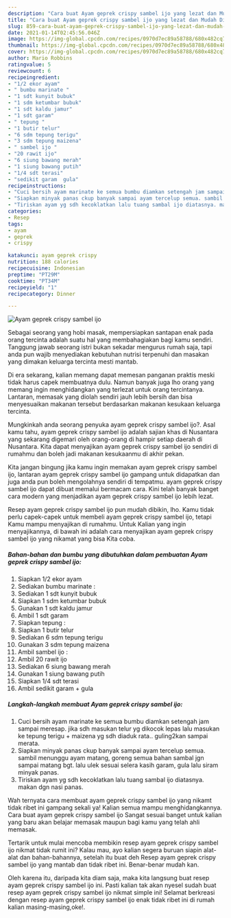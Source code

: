 ```yaml
---
description: "Cara buat Ayam geprek crispy sambel ijo yang lezat dan Mudah Dibuat"
title: "Cara buat Ayam geprek crispy sambel ijo yang lezat dan Mudah Dibuat"
slug: 859-cara-buat-ayam-geprek-crispy-sambel-ijo-yang-lezat-dan-mudah-dibuat
date: 2021-01-14T02:45:56.046Z
image: https://img-global.cpcdn.com/recipes/0970d7ec89a58788/680x482cq70/ayam-geprek-crispy-sambel-ijo-foto-resep-utama.jpg
thumbnail: https://img-global.cpcdn.com/recipes/0970d7ec89a58788/680x482cq70/ayam-geprek-crispy-sambel-ijo-foto-resep-utama.jpg
cover: https://img-global.cpcdn.com/recipes/0970d7ec89a58788/680x482cq70/ayam-geprek-crispy-sambel-ijo-foto-resep-utama.jpg
author: Mario Robbins
ratingvalue: 5
reviewcount: 6
recipeingredient:
- "1/2 ekor ayam"
- " bumbu marinate "
- "1 sdt kunyit bubuk"
- "1 sdm ketumbar bubuk"
- "1 sdt kaldu jamur"
- "1 sdt garam"
- " tepung "
- "1 butir telur"
- "6 sdm tepung terigu"
- "3 sdm tepung maizena"
- " sambel ijo "
- "20 rawit ijo"
- "6 siung bawang merah"
- "1 siung bawang putih"
- "1/4 sdt terasi"
- "sedikit garam  gula"
recipeinstructions:
- "Cuci bersih ayam marinate ke semua bumbu diamkan setengah jam sampai meresap. jika sdh masukan telur yg dikocok lepas lalu masukan ke tepung terigu + maizena yg sdh diaduk rata.. guling2kan sampai merata."
- "Siapkan minyak panas ckup banyak sampai ayam tercelup semua. sambil menunggu ayam matang, goreng semua bahan sambal jgn sampai matang bgt. lalu ulek sesuai selera kasih garam, gula lalu siram minyak panas."
- "Tiriskan ayam yg sdh kecoklatkan lalu tuang sambal ijo diatasnya. makan dgn nasi panas."
categories:
- Resep
tags:
- ayam
- geprek
- crispy

katakunci: ayam geprek crispy 
nutrition: 188 calories
recipecuisine: Indonesian
preptime: "PT29M"
cooktime: "PT34M"
recipeyield: "1"
recipecategory: Dinner

---
```



![Ayam geprek crispy sambel ijo](https://img-global.cpcdn.com/recipes/0970d7ec89a58788/680x482cq70/ayam-geprek-crispy-sambel-ijo-foto-resep-utama.jpg)

Sebagai seorang yang hobi masak, mempersiapkan santapan enak pada orang tercinta adalah suatu hal yang membahagiakan bagi kamu sendiri. Tanggung jawab seorang istri bukan sekadar mengurus rumah saja, tapi anda pun wajib menyediakan kebutuhan nutrisi terpenuhi dan masakan yang dimakan keluarga tercinta mesti mantab.

Di era  sekarang, kalian memang dapat memesan panganan praktis meski tidak harus capek membuatnya dulu. Namun banyak juga lho orang yang memang ingin menghidangkan yang terlezat untuk orang tercintanya. Lantaran, memasak yang diolah sendiri jauh lebih bersih dan bisa menyesuaikan makanan tersebut berdasarkan makanan kesukaan keluarga tercinta. 



Mungkinkah anda seorang penyuka ayam geprek crispy sambel ijo?. Asal kamu tahu, ayam geprek crispy sambel ijo adalah sajian khas di Nusantara yang sekarang digemari oleh orang-orang di hampir setiap daerah di Nusantara. Kita dapat menyajikan ayam geprek crispy sambel ijo sendiri di rumahmu dan boleh jadi makanan kesukaanmu di akhir pekan.

Kita jangan bingung jika kamu ingin memakan ayam geprek crispy sambel ijo, lantaran ayam geprek crispy sambel ijo gampang untuk didapatkan dan juga anda pun boleh mengolahnya sendiri di tempatmu. ayam geprek crispy sambel ijo dapat dibuat memalui bermacam cara. Kini telah banyak banget cara modern yang menjadikan ayam geprek crispy sambel ijo lebih lezat.

Resep ayam geprek crispy sambel ijo pun mudah dibikin, lho. Kamu tidak perlu capek-capek untuk membeli ayam geprek crispy sambel ijo, tetapi Kamu mampu menyajikan di rumahmu. Untuk Kalian yang ingin menyajikannya, di bawah ini adalah cara menyajikan ayam geprek crispy sambel ijo yang nikamat yang bisa Kita coba.

<!--inarticleads1-->

##### Bahan-bahan dan bumbu yang dibutuhkan dalam pembuatan Ayam geprek crispy sambel ijo:

1. Siapkan 1/2 ekor ayam
1. Sediakan  bumbu marinate :
1. Sediakan 1 sdt kunyit bubuk
1. Siapkan 1 sdm ketumbar bubuk
1. Gunakan 1 sdt kaldu jamur
1. Ambil 1 sdt garam
1. Siapkan  tepung :
1. Siapkan 1 butir telur
1. Sediakan 6 sdm tepung terigu
1. Gunakan 3 sdm tepung maizena
1. Ambil  sambel ijo :
1. Ambil 20 rawit ijo
1. Sediakan 6 siung bawang merah
1. Gunakan 1 siung bawang putih
1. Siapkan 1/4 sdt terasi
1. Ambil sedikit garam + gula




<!--inarticleads2-->

##### Langkah-langkah membuat Ayam geprek crispy sambel ijo:

1. Cuci bersih ayam marinate ke semua bumbu diamkan setengah jam sampai meresap. jika sdh masukan telur yg dikocok lepas lalu masukan ke tepung terigu + maizena yg sdh diaduk rata.. guling2kan sampai merata.
1. Siapkan minyak panas ckup banyak sampai ayam tercelup semua. sambil menunggu ayam matang, goreng semua bahan sambal jgn sampai matang bgt. lalu ulek sesuai selera kasih garam, gula lalu siram minyak panas.
1. Tiriskan ayam yg sdh kecoklatkan lalu tuang sambal ijo diatasnya. makan dgn nasi panas.




Wah ternyata cara membuat ayam geprek crispy sambel ijo yang nikamt tidak ribet ini gampang sekali ya! Kalian semua mampu menghidangkannya. Cara buat ayam geprek crispy sambel ijo Sangat sesuai banget untuk kalian yang baru akan belajar memasak maupun bagi kamu yang telah ahli memasak.

Tertarik untuk mulai mencoba membikin resep ayam geprek crispy sambel ijo nikmat tidak rumit ini? Kalau mau, ayo kalian segera buruan siapin alat-alat dan bahan-bahannya, setelah itu buat deh Resep ayam geprek crispy sambel ijo yang mantab dan tidak ribet ini. Benar-benar mudah kan. 

Oleh karena itu, daripada kita diam saja, maka kita langsung buat resep ayam geprek crispy sambel ijo ini. Pasti kalian tak akan nyesel sudah buat resep ayam geprek crispy sambel ijo nikmat simple ini! Selamat berkreasi dengan resep ayam geprek crispy sambel ijo enak tidak ribet ini di rumah kalian masing-masing,oke!.

